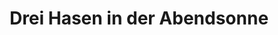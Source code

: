 ---
title: "Drei Hasen in der Abendsonne"
url: /uehlfeld/drei-hasen-in-der-abendsonne/
shop: Spielzeug
---
